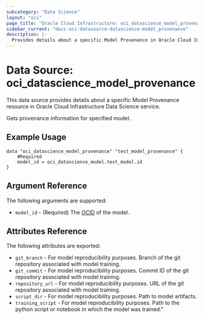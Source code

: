 ```yaml
---
subcategory: "Data Science"
layout: "oci"
page_title: "Oracle Cloud Infrastructure: oci_datascience_model_provenance"
sidebar_current: "docs-oci-datasource-datascience-model_provenance"
description: |-
  Provides details about a specific Model Provenance in Oracle Cloud Infrastructure Data Science service
---
```


# Data Source: oci_datascience_model_provenance
This data source provides details about a specific Model Provenance resource in Oracle Cloud Infrastructure Data Science service.

Gets provenance information for specified model.

## Example Usage

```hcl
data "oci_datascience_model_provenance" "test_model_provenance" {
	#Required
	model_id = oci_datascience_model.test_model.id
}
```

## Argument Reference

The following arguments are supported:

* `model_id` - (Required) The [OCID](https://docs.cloud.oracle.com/iaas/Content/API/Concepts/identifiers.htm) of the model.


## Attributes Reference

The following attributes are exported:

* `git_branch` - For model reproducibility purposes. Branch of the git repository associated with model training.
* `git_commit` - For model reproducibility purposes. Commit ID of the git repository associated with model training.
* `repository_url` - For model reproducibility purposes. URL of the git repository associated with model training.
* `script_dir` - For model reproducibility purposes. Path to model artifacts.
* `training_script` - For model reproducibility purposes. Path to the python script or notebook in which the model was trained." 

